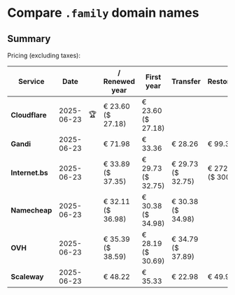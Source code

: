 # Compare `.family` domain names

## Summary

Pricing (excluding taxes):

| Service | Date |  | / Renewed year | First year | Transfer | Restoration |
|--|--|--|--|--|--|--|
| **Cloudflare** | 2025-06-23 | 🏆 | € 23.60<br>($ 27.18) | € 23.60<br>($ 27.18) |  |  |
| **Gandi** | 2025-06-23 |  | € 71.98 | € 33.36 | € 28.26 | € 99.31 |
| **Internet.bs** | 2025-06-23 |  | € 33.89<br>($ 37.35) | € 29.73<br>($ 32.75) | € 29.73<br>($ 32.75) | € 272.79<br>($ 300.55) |
| **Namecheap** | 2025-06-23 |  | € 32.11<br>($ 36.98) | € 30.38<br>($ 34.98) | € 30.38<br>($ 34.98) |  |
| **OVH** | 2025-06-23 |  | € 35.39<br>($ 38.59) | € 28.19<br>($ 30.69) | € 34.79<br>($ 37.89) |  |
| **Scaleway** | 2025-06-23 |  | € 48.22 | € 35.33 | € 22.98 | € 49.99 |
